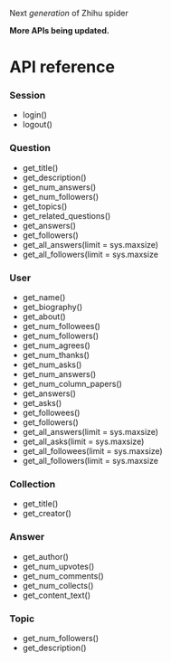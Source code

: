 Next _generation_ of Zhihu spider

**More APIs being updated.**

# API reference

### Session
* login()
* logout()

### Question
* get_title()
* get_description()
* get_num_answers()
* get_num_followers()
* get_topics()
* get_related_questions()
* get_answers()
* get_followers()
* get_all_answers(limit = sys.maxsize)
* get_all_followers(limit = sys.maxsize

### User
* get_name()
* get_biography()
* get_about()
* get_num_followees()
* get_num_followers()
* get_num_agrees()
* get_num_thanks()
* get_num_asks()
* get_num_answers()
* get_num_column_papers()
* get_answers()
* get_asks()
* get_followees()
* get_followers()
* get_all_answers(limit = sys.maxsize)
* get_all_asks(limit = sys.maxsize)
* get_all_followees(limit = sys.maxsize)
* get_all_followers(limit = sys.maxsize

### Collection
* get_title()
* get_creator()

### Answer
* get_author()
* get_num_upvotes()
* get_num_comments()
* get_num_collects()
* get_content_text()

### Topic
* get_num_followers()
* get_description()
